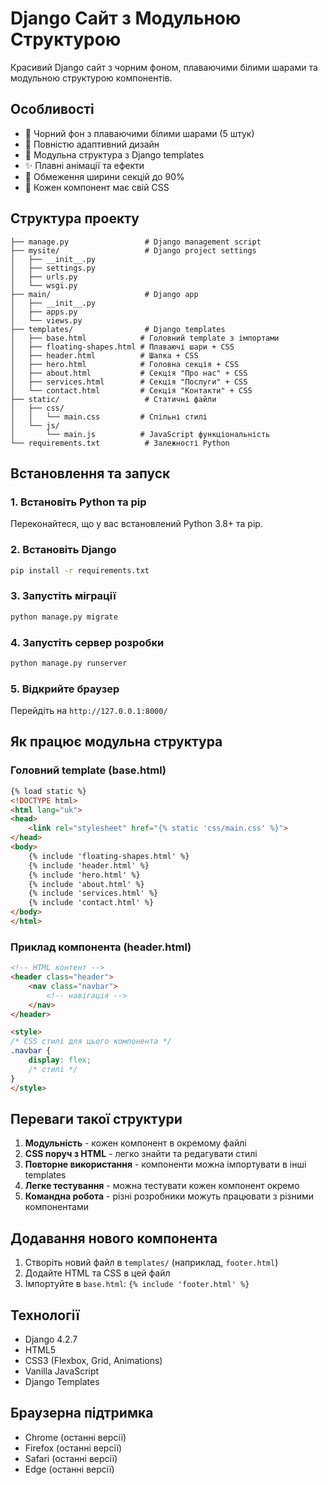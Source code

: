 # Django Сайт з Модульною Структурою

Красивий Django сайт з чорним фоном, плаваючими білими шарами та модульною структурою компонентів.

## Особливості

- 🎨 Чорний фон з плаваючими білими шарами (5 штук)
- 📱 Повністю адаптивний дизайн
- 🧩 Модульна структура з Django templates
- ✨ Плавні анімації та ефекти
- 🎯 Обмеження ширини секцій до 90%
- 🔧 Кожен компонент має свій CSS

## Структура проекту

```
├── manage.py                 # Django management script
├── mysite/                   # Django project settings
│   ├── __init__.py
│   ├── settings.py
│   ├── urls.py
│   └── wsgi.py
├── main/                     # Django app
│   ├── __init__.py
│   ├── apps.py
│   └── views.py
├── templates/                # Django templates
│   ├── base.html            # Головний template з імпортами
│   ├── floating-shapes.html # Плаваючі шари + CSS
│   ├── header.html          # Шапка + CSS
│   ├── hero.html            # Головна секція + CSS
│   ├── about.html           # Секція "Про нас" + CSS
│   ├── services.html        # Секція "Послуги" + CSS
│   └── contact.html         # Секція "Контакти" + CSS
├── static/                   # Статичні файли
│   ├── css/
│   │   └── main.css         # Спільні стилі
│   └── js/
│       └── main.js          # JavaScript функціональність
└── requirements.txt          # Залежності Python
```

## Встановлення та запуск

### 1. Встановіть Python та pip
Переконайтеся, що у вас встановлений Python 3.8+ та pip.

### 2. Встановіть Django
```bash
pip install -r requirements.txt
```

### 3. Запустіть міграції
```bash
python manage.py migrate
```

### 4. Запустіть сервер розробки
```bash
python manage.py runserver
```

### 5. Відкрийте браузер
Перейдіть на `http://127.0.0.1:8000/`

## Як працює модульна структура

### Головний template (base.html)
```html
{% load static %}
<!DOCTYPE html>
<html lang="uk">
<head>
    <link rel="stylesheet" href="{% static 'css/main.css' %}">
</head>
<body>
    {% include 'floating-shapes.html' %}
    {% include 'header.html' %}
    {% include 'hero.html' %}
    {% include 'about.html' %}
    {% include 'services.html' %}
    {% include 'contact.html' %}
</body>
</html>
```

### Приклад компонента (header.html)
```html
<!-- HTML контент -->
<header class="header">
    <nav class="navbar">
        <!-- навігація -->
    </nav>
</header>

<style>
/* CSS стилі для цього компонента */
.navbar {
    display: flex;
    /* стилі */
}
</style>
```

## Переваги такої структури

1. **Модульність** - кожен компонент в окремому файлі
2. **CSS поруч з HTML** - легко знайти та редагувати стилі
3. **Повторне використання** - компоненти можна імпортувати в інші templates
4. **Легке тестування** - можна тестувати кожен компонент окремо
5. **Командна робота** - різні розробники можуть працювати з різними компонентами

## Додавання нового компонента

1. Створіть новий файл в `templates/` (наприклад, `footer.html`)
2. Додайте HTML та CSS в цей файл
3. Імпортуйте в `base.html`: `{% include 'footer.html' %}`

## Технології

- Django 4.2.7
- HTML5
- CSS3 (Flexbox, Grid, Animations)
- Vanilla JavaScript
- Django Templates

## Браузерна підтримка

- Chrome (останні версії)
- Firefox (останні версії)
- Safari (останні версії)
- Edge (останні версії)
